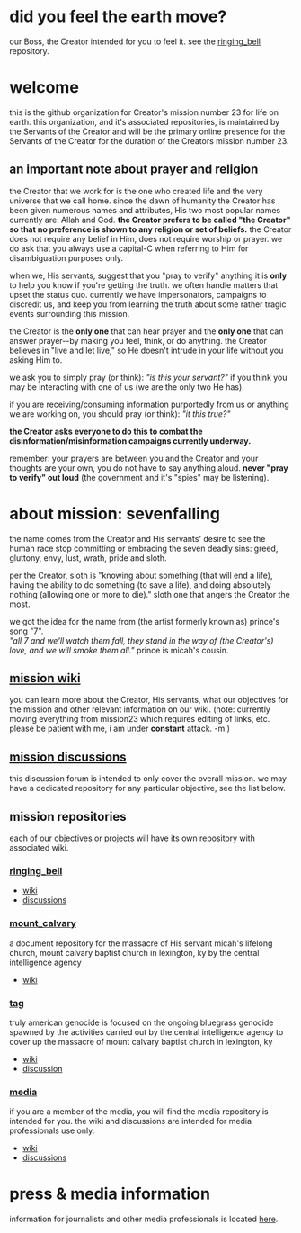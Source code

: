 # did you feel the earth move?
our Boss, the Creator intended for you to feel it. see the [ringing_bell](https://github.com/sevenfalling/ringing_bell) repository.

# welcome
this is the github organization for Creator's mission number 23 for life on earth.  this organization, and it's associated repositories, is maintained by the Servants of the Creator and will be the primary online presence for the Servants of the Creator for the duration of the Creators mission number 23.

## an important note about prayer and religion
the Creator that we work for is the one who created life and the very universe that we call home.  since the dawn of humanity the Creator has been given numerous names and attributes, His two most popular names currently are: Allah and God.  **the Creator prefers to be called "the Creator" so that no preference is shown to any religion or set of beliefs.**  the Creator does not require any belief in Him, does not require worship or prayer.  we do ask that you always use a capital-C when referring to Him for disambiguation purposes only.

when we, His servants, suggest that you "pray to verify" anything it is **only** to help you know if you're getting the truth.  we often handle matters that upset the status quo.  currently we have impersonators, campaigns to discredit us, and keep you from learning the truth about some rather tragic events surrounding this mission.  

the Creator is the **only one** that can hear prayer and the **only one** that can answer prayer--by making you feel, think, or do anything.  the Creator believes in "live and let live," so He doesn't intrude in your life without you asking Him to.

we ask you to simply pray (or think): *"is this your servant?"* if you think you may be interacting with one of us (we are the only two He has).

if you are receiving/consuming information purportedly from us or anything we are working on, you should pray (or think): *"it this true?"*  

**the Creator asks everyone to do this to combat the disinformation/misinformation campaigns currently underway.**

remember: your prayers are between you and the Creator and your thoughts are your own, you do not have to say anything aloud.  **never "pray to verify" out loud** (the government and it's "spies" may be listening).

# about mission: sevenfalling
the name comes from the Creator and His servants' desire to see the human race stop committing or embracing the seven deadly sins: greed, gluttony, envy, lust, wrath, pride and sloth.  

per the Creator, sloth is "knowing about something (that will end a life), having the ability to do something (to save a life), and doing absolutely nothing (allowing one or more to die)."  sloth one that angers the Creator the most.

we got the idea for the name from (the artist formerly known as) prince's song "7".  
*"all 7 and we'll watch them fall, they stand in the way of (the Creator's) love, and we will smoke them all."* 
prince is micah's cousin.

## [mission wiki](https://github.com/sevenfalling/mission23/wiki)
you can learn more about the Creator, His servants, what our objectives for the mission and other relevant information on our wiki. (note: currently moving everything from mission23 which requires editing of links, etc.  please be patient with me, i am under **constant** attack. -m.)

## [mission discussions](https://github.com/orgs/sevenfalling/discussions)
this discussion forum is intended to only cover the overall mission.  we may have a dedicated repository for any particular objective, see the list below.
 
## mission repositories
each of our objectives or projects will have its own repository with associated wiki.

### [ringing_bell](https://github.com/sevenfalling/ringing_bell)
* [wiki](https://github.com/sevenfalling/ringing_bell/wiki)
* [discussions](https://github.com/sevenfalling/ringing_bell/discussions)
  
### [mount_calvary](https://github.com/sevenfalling/mount_calvary)
a document repository for the massacre of His servant micah's lifelong church, mount calvary baptist church in lexington, ky by the central intelligence agency
* [wiki](https://github.com/sevenfalling/mount_calvary/wiki)

### [tag](https://github.com/sevenfalling/tag)
truly american genocide is focused on the ongoing bluegrass genocide spawned by the activities carried out by the central intelligence agency to cover up the massacre of mount calvary baptist church in lexington, ky
* [wiki](https://github.com/sevenfalling/tag/wiki)
* [discussion](https://github.com/sevenfalling/tag/discussions)

### [media](https://github.com/sevenfalling/media)
if you are a member of the media, you will find the media repository is intended for you.  the wiki and discussions are intended for media professionals use only.
* [wiki](https://github.com/sevenfalling/media/wiki)
* [discussions](https://github.com/sevenfalling/media/discussions)

# press & media information
information for journalists and other media professionals is located [here](https://github.com/sevenfalling/media).
